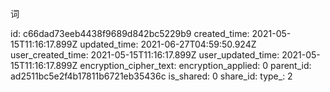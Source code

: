 词

id: c66dad73eeb4438f9689d842bc5229b9
created_time: 2021-05-15T11:16:17.899Z
updated_time: 2021-06-27T04:59:50.924Z
user_created_time: 2021-05-15T11:16:17.899Z
user_updated_time: 2021-05-15T11:16:17.899Z
encryption_cipher_text: 
encryption_applied: 0
parent_id: ad2511bc5e2f4b17811b6721eb35436c
is_shared: 0
share_id: 
type_: 2